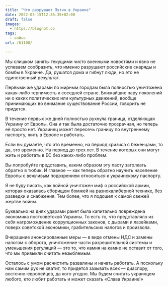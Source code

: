 ```yaml
---
title: "Что разрушает Путин в Украине"
date: 2022-03-15T12:36:35+02:00
draft: false
images:
  - https://blognot.co
tags:
  - война
url: /61100/

---
```

 Мы слишком заняты текущими чисто военными новостями и явно не успеваем сообразить, что именно разрушают российские снаряды и бомбы в Украине. Да, рушатся дома и гибнут люди, но это не единственный результат. 
 <!--more-->

Первыми же ударами по мирным городам была полностью уничтожена какая-либо терпимость к соседней стране. Ближайшие пару поколений ни о каких политических или культурных движений, вообще принимающих во внимание существование России, говорить не придется.

В течение первых же дней полностью рухнула граница, отделяющая Украину от Европы. Она и так была достаточно прозрачная, но теперь её просто нет. Украинец может пересечь границу по внутреннему паспорту, жить в Европе и работать.

Если вы думаете, что это временно, на период кризиса с беженцами, то да, это временно. На период до трех лет. В течение которых они могут жить и работать в ЕС без каких-либо проблем.

Вы попробуйте представить, каким образом эту пасту затолкать обратно в тюбик. И главное — как теперь обратно научить население Европы с вежливым подозрением относиться к украинскому паспорту. 

Я не буду писать, как войной уничтожен миф о российской армии, которая оказалась сборищем бомжей на разнокалиберной технике, без разведки и снабжения. Тем более, что я подошел к самой свежей жертве войны.

Буквально на днях ударами ракет была капитально повреждена экономика постсоветской Украины. То есть то, что представляло из себя нагромождение коррупционных законов, с дырами и лазейками, поверх советской экономики, грабительских налогов и произвола.

Вчерашние анонсированные меры — в виде отмены НДС и замены налогом с оборота, уничтожение части разрешительной системы и уменьшения регуляций — это то, что камня на камне не оставит от того, что мы привыкли считать незыблемым.

Осталось с умом расчистить развалины и начать работать. А поскольку нам самим рук не хватит, то придется зазывать всех — диаспору, восточно-европейцев, да кого угодно. Мы будем считать украинцем любого, кто любит работать и может сказать «Слава Украине!»